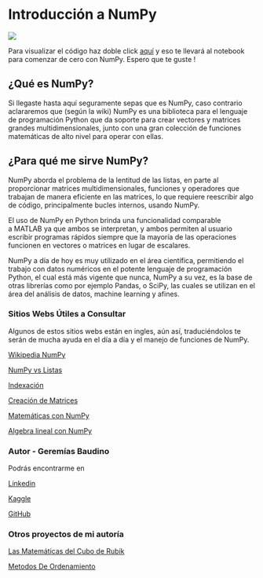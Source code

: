 # Introducción a NumPy

![](https://external-content.duckduckgo.com/iu/?u=https%3A%2F%2Ftse3.mm.bing.net%2Fth%3Fid%3DOIP.8oi_OTKHcm2Add4cVpXqJQHaEK%26pid%3DApi&f=1)

Para visualizar el código haz doble click [aquí]() y eso te llevará al notebook para comenzar de cero con NumPy. Espero que te guste !

## ¿Qué es NumPy?

Si llegaste hasta aquí seguramente sepas que es NumPy, caso contrario aclararemos que (según la wiki) NumPy es una biblioteca para el lenguaje de programación Python que da soporte para crear vectores y matrices grandes multidimensionales, junto con una gran colección de funciones matemáticas de alto nivel para operar con ellas.

## ¿Para qué me sirve NumPy?

NumPy aborda el problema de la lentitud de las listas, en parte al proporcionar matrices multidimensionales, funciones y operadores que trabajan de manera eficiente en las matrices, lo que requiere reescribir algo de código, principalmente bucles internos, usando NumPy.

El uso de NumPy en Python brinda una funcionalidad comparable a MATLAB ya que ambos se interpretan, y ambos permiten al usuario escribir programas rápidos siempre que la mayoría de las operaciones funcionen en vectores o matrices en lugar de escalares.

NumPy a día de hoy es muy utilizado en el área científica, permitiendo el trabajo con datos numéricos en el potente lenguaje de programación Python, el cual está más vigente que nunca, NumPy a su vez, es la base de otras librerías como por ejemplo Pandas, o SciPy, las cuales se utilizan en el área del análisis de datos, machine learning y afines.

### Sitios Webs Útiles a Consultar

Algunos de estos sitios webs están en ingles, aún así, traduciéndolos te serán de mucha ayuda en el día a día y el manejo de funciones de NumPy.

[Wikipedia NumPy](https://es.wikipedia.org/wiki/NumPy)

[NumPy vs Listas](https://jakevdp.github.io/blog/2014/05/09/why-python-is-slow/)

[Indexación](https://docs.scipy.org/doc/numpy-1.13.0/user/basics.indexing.html)

[Creación de Matrices](https://numpy.org/doc/stable/reference/routines.array-creation.html)

[Matemáticas con NumPy](https://numpy.org/doc/stable/reference/routines.math.html)

[Algebra lineal con NumPy](https://numpy.org/doc/stable/reference/routines.linalg.html)

### Autor - Geremías Baudino

Podrás encontrarme en

[Linkedin](https://linkedin.com/in/geremiasbaudino)

[Kaggle](https://www.kaggle.com/geremiasbaudino)

[GitHub](https://github.com/GBaudino)

### Otros proyectos de mi autoría

[Las Matemáticas del Cubo de Rubik](https://www.notion.so/El-cubo-de-Rubik-y-su-matem-tica-891419faa9cd40a7a5e58bc6e24bcb03)

[Metodos De Ordenamiento](https://github.com/GBaudino/MetodosDeOrdenamiento)